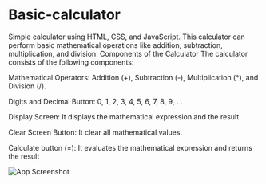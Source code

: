 # Basic-calculator
Simple calculator using HTML, CSS, and JavaScript.
This calculator can perform basic mathematical operations like addition, subtraction, multiplication, and division.
Components of the Calculator
The calculator consists of the following components:

Mathematical Operators: Addition (+), Subtraction (-), Multiplication (*), and Division (/).

Digits and Decimal Button: 0, 1, 2, 3, 4, 5, 6, 7, 8, 9, . .

Display Screen: It displays the mathematical expression and the result.

Clear Screen Button: It clear all mathematical values.

Calculate button (=): It evaluates the mathematical expression and returns the result

![App Screenshot](https://i.ytimg.com/vi/jEM1WSk8FwA/maxresdefault.jpg)
